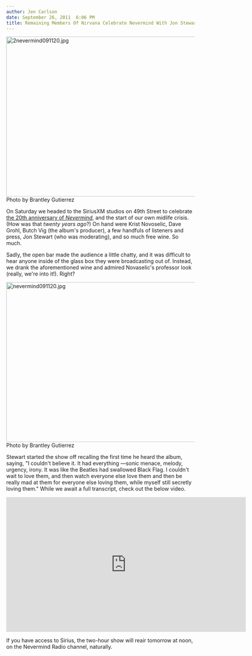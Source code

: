 ```yaml
---
author: Jen Carlson
date: September 26, 2011  6:06 PM
title: Remaining Members Of Nirvana Celebrate Nevermind With Jon Stewart
---
```


<p><span class="mt-enclosure mt-enclosure-image" style="display: inline;"> <img alt="2nevermind091120.jpg" src="https://web.archive.org/web/20111204020118im_/http://gothamist.com/attachments/arts_jen/2nevermind091120.jpg" width="640" height="427" class="image-none"> </span><br>
<span class="photo_caption">Photo by Brantley Gutierrez</span></p>

<p>On Saturday we headed to the SiriusXM studios on 49th Street to celebrate <a href="https://web.archive.org/web/20111204020118/http://gothamist.com/2011/07/19/nirvanas_nevermind_turns_20.php">the 20th anniversary of <em>Nevermind</em></a>, and the start of our own midlife crisis. (How was that <em>twenty years ago</em>?) On hand were Krist Novoselic, Dave Grohl, Butch Vig (the album&apos;s producer), a few handfuls of listeners and press, Jon Stewart (who was moderating), and so much free wine. So much.</p>

<p>Sadly, the open bar made the audience a little chatty, and it was difficult to hear anyone inside of the glass box they were broadcasting out of. Instead, we drank the aforementioned wine and admired Novaselic&apos;s professor look (really, we&apos;re into it!). Right?</p>

<p><span class="mt-enclosure mt-enclosure-image" style="display: inline;"> <img alt="nevermind091120.jpg" src="https://web.archive.org/web/20111204020118im_/http://gothamist.com/attachments/arts_jen/nevermind091120.jpg" width="640" height="427" class="image-none"> </span><br>
<span class="photo_caption">Photo by Brantley Gutierrez</span></p>

<p>Stewart started the show off recalling the first time he heard the album, saying, &quot;I couldn&apos;t believe it. It had everything &#x2014;sonic menace, melody, urgency, irony. It was like the Beatles had swallowed Black Flag. I couldn&apos;t wait to love them, and then watch everyone else love them and then be really mad at them for everyone else loving them, while myself still secretly loving them.&quot; While we await a full transcript, check out the below video. </p>

<p><iframe width="640" height="360" src="https://web.archive.org/web/20111204020118if_/http://www.youtube.com/embed/_B4V6qXmAO0" frameborder="0" allowfullscreen></iframe></p>

<p>If you have access to Sirius, the two-hour show will reair tomorrow at noon, on the Nevermind Radio channel, naturally.</p>